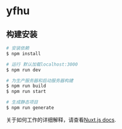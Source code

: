# yfhu

## 构建安装

```bash
# 安装依赖
$ npm install

# 运行 默认加载localhost:3000
$ npm run dev

# 为生产服务器和启动服务器构建
$ npm run build
$ npm run start

# 生成静态项目
$ npm run generate
```

关于如何工作的详细解释，请查看[Nuxt.js docs](https://nuxtjs.org).
